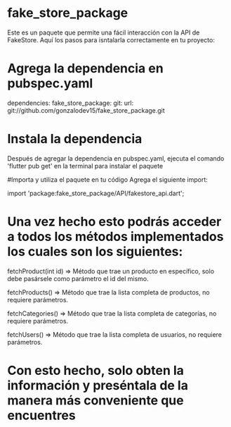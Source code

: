 # fake_store_package

Este es un paquete que permite una fácil interacción con la API de FakeStore. Aquí los pasos para isntalarla correctamente en tu proyecto:

# Agrega la dependencia en pubspec.yaml

dependencies:
  fake_store_package:
    git:
      url: git://github.com/gonzalodev15/fake_store_package.git


# Instala la dependencia
Después de agregar la dependencia en pubspec.yaml, ejecuta el comando 'flutter pub get' en la terminal para instalar el paquete

#Importa y utiliza el paquete en tu código
Agrega el siguiente import: 

import 'package:fake_store_package/API/fakestore_api.dart';


# Una vez hecho esto podrás acceder a todos los métodos implementados los cuales son los siguientes:

fetchProduct(int id) => Método que trae un producto en específico, solo debe pasársele como parámetro el id del mismo.

fetchProducts() => Método que trae la lista completa de productos, no requiere parámetros.

fetchCategories() => Método que trae la lista completa de categorías, no requiere parámetros.

fetchUsers() => Método que trae la lista completa de usuarios, no requiere parámetros.

# Con esto hecho, solo obten la información y preséntala de la manera más conveniente que encuentres


